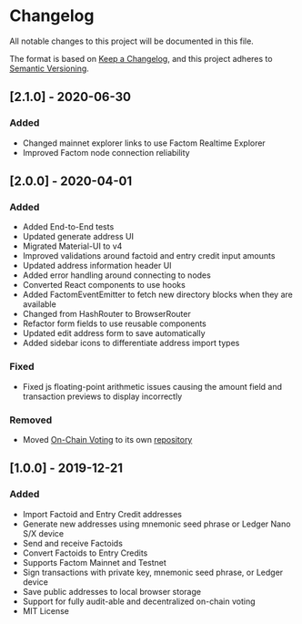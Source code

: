 # Changelog

All notable changes to this project will be documented in this file.

The format is based on [Keep a Changelog](https://keepachangelog.com/en/1.0.0/),
and this project adheres to [Semantic Versioning](https://semver.org/spec/v2.0.0.html).

## [2.1.0] - 2020-06-30

### Added

- Changed mainnet explorer links to use Factom Realtime Explorer
- Improved Factom node connection reliability

## [2.0.0] - 2020-04-01

### Added

- Added End-to-End tests
- Updated generate address UI
- Migrated Material-UI to v4
- Improved validations around factoid and entry credit input amounts
- Updated address information header UI
- Added error handling around connecting to nodes
- Converted React components to use hooks
- Added FactomEventEmitter to fetch new directory blocks when they are available
- Changed from HashRouter to BrowserRouter
- Refactor form fields to use reusable components
- Updated edit address form to save automatically
- Added sidebar icons to differentiate address import types

### Fixed

- Fixed js floating-point arithmetic issues causing the amount field and transaction previews to display incorrectly

### Removed

- Moved [On-Chain Voting](https://vote.myfactomwallet.com) to its own [repository](https://github.com/myfactomwallet/voting)

## [1.0.0] - 2019-12-21

### Added

- Import Factoid and Entry Credit addresses
- Generate new addresses using mnemonic seed phrase or Ledger Nano S/X device
- Send and receive Factoids
- Convert Factoids to Entry Credits
- Supports Factom Mainnet and Testnet
- Sign transactions with private key, mnemonic seed phrase, or Ledger device
- Save public addresses to local browser storage
- Support for fully audit-able and decentralized on-chain voting
- MIT License

